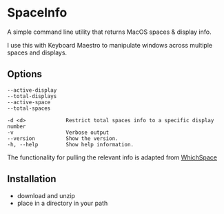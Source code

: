 # SpaceInfo

A simple command line utility that returns MacOS spaces & display info.

I use this with Keyboard Maestro to manipulate windows across multiple spaces and displays.


## Options

```
--active-display
--total-displays
--active-space
--total-spaces

-d <d>             Restrict total spaces info to a specific display number
-v                 Verbose output
--version          Show the version.
-h, --help         Show help information.

```

The functionality for pulling the relevant info is adapted from [WhichSpace](https://github.com/gechr/WhichSpace)

## Installation

- download and unzip
- place in a directory in your path

